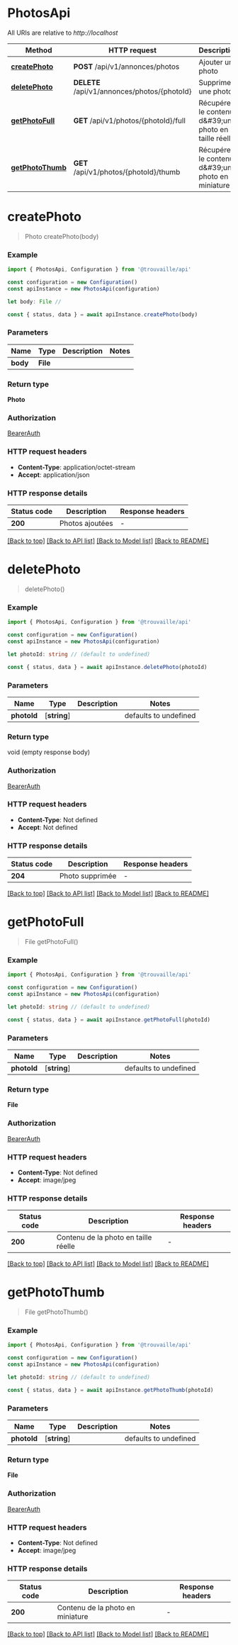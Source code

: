 # PhotosApi

All URIs are relative to _http://localhost_

| Method                              | HTTP request                                 | Description                                            |
| ----------------------------------- | -------------------------------------------- | ------------------------------------------------------ |
| [**createPhoto**](#createphoto)     | **POST** /api/v1/annonces/photos             | Ajouter une photo                                      |
| [**deletePhoto**](#deletephoto)     | **DELETE** /api/v1/annonces/photos/{photoId} | Supprimer une photo                                    |
| [**getPhotoFull**](#getphotofull)   | **GET** /api/v1/photos/{photoId}/full        | Récupérer le contenu d\&#39;une photo en taille réelle |
| [**getPhotoThumb**](#getphotothumb) | **GET** /api/v1/photos/{photoId}/thumb       | Récupérer le contenu d\&#39;une photo en miniature     |

# **createPhoto**

> Photo createPhoto(body)

### Example

```typescript
import { PhotosApi, Configuration } from '@trouvaille/api'

const configuration = new Configuration()
const apiInstance = new PhotosApi(configuration)

let body: File //

const { status, data } = await apiInstance.createPhoto(body)
```

### Parameters

| Name     | Type     | Description | Notes |
| -------- | -------- | ----------- | ----- |
| **body** | **File** |             |       |

### Return type

**Photo**

### Authorization

[BearerAuth](../README.md#BearerAuth)

### HTTP request headers

- **Content-Type**: application/octet-stream
- **Accept**: application/json

### HTTP response details

| Status code | Description     | Response headers |
| ----------- | --------------- | ---------------- |
| **200**     | Photos ajoutées | -                |

[[Back to top]](#) [[Back to API list]](../README.md#documentation-for-api-endpoints) [[Back to Model list]](../README.md#documentation-for-models) [[Back to README]](../README.md)

# **deletePhoto**

> deletePhoto()

### Example

```typescript
import { PhotosApi, Configuration } from '@trouvaille/api'

const configuration = new Configuration()
const apiInstance = new PhotosApi(configuration)

let photoId: string // (default to undefined)

const { status, data } = await apiInstance.deletePhoto(photoId)
```

### Parameters

| Name        | Type         | Description | Notes                 |
| ----------- | ------------ | ----------- | --------------------- |
| **photoId** | [**string**] |             | defaults to undefined |

### Return type

void (empty response body)

### Authorization

[BearerAuth](../README.md#BearerAuth)

### HTTP request headers

- **Content-Type**: Not defined
- **Accept**: Not defined

### HTTP response details

| Status code | Description     | Response headers |
| ----------- | --------------- | ---------------- |
| **204**     | Photo supprimée | -                |

[[Back to top]](#) [[Back to API list]](../README.md#documentation-for-api-endpoints) [[Back to Model list]](../README.md#documentation-for-models) [[Back to README]](../README.md)

# **getPhotoFull**

> File getPhotoFull()

### Example

```typescript
import { PhotosApi, Configuration } from '@trouvaille/api'

const configuration = new Configuration()
const apiInstance = new PhotosApi(configuration)

let photoId: string // (default to undefined)

const { status, data } = await apiInstance.getPhotoFull(photoId)
```

### Parameters

| Name        | Type         | Description | Notes                 |
| ----------- | ------------ | ----------- | --------------------- |
| **photoId** | [**string**] |             | defaults to undefined |

### Return type

**File**

### Authorization

[BearerAuth](../README.md#BearerAuth)

### HTTP request headers

- **Content-Type**: Not defined
- **Accept**: image/jpeg

### HTTP response details

| Status code | Description                          | Response headers |
| ----------- | ------------------------------------ | ---------------- |
| **200**     | Contenu de la photo en taille réelle | -                |

[[Back to top]](#) [[Back to API list]](../README.md#documentation-for-api-endpoints) [[Back to Model list]](../README.md#documentation-for-models) [[Back to README]](../README.md)

# **getPhotoThumb**

> File getPhotoThumb()

### Example

```typescript
import { PhotosApi, Configuration } from '@trouvaille/api'

const configuration = new Configuration()
const apiInstance = new PhotosApi(configuration)

let photoId: string // (default to undefined)

const { status, data } = await apiInstance.getPhotoThumb(photoId)
```

### Parameters

| Name        | Type         | Description | Notes                 |
| ----------- | ------------ | ----------- | --------------------- |
| **photoId** | [**string**] |             | defaults to undefined |

### Return type

**File**

### Authorization

[BearerAuth](../README.md#BearerAuth)

### HTTP request headers

- **Content-Type**: Not defined
- **Accept**: image/jpeg

### HTTP response details

| Status code | Description                      | Response headers |
| ----------- | -------------------------------- | ---------------- |
| **200**     | Contenu de la photo en miniature | -                |

[[Back to top]](#) [[Back to API list]](../README.md#documentation-for-api-endpoints) [[Back to Model list]](../README.md#documentation-for-models) [[Back to README]](../README.md)
